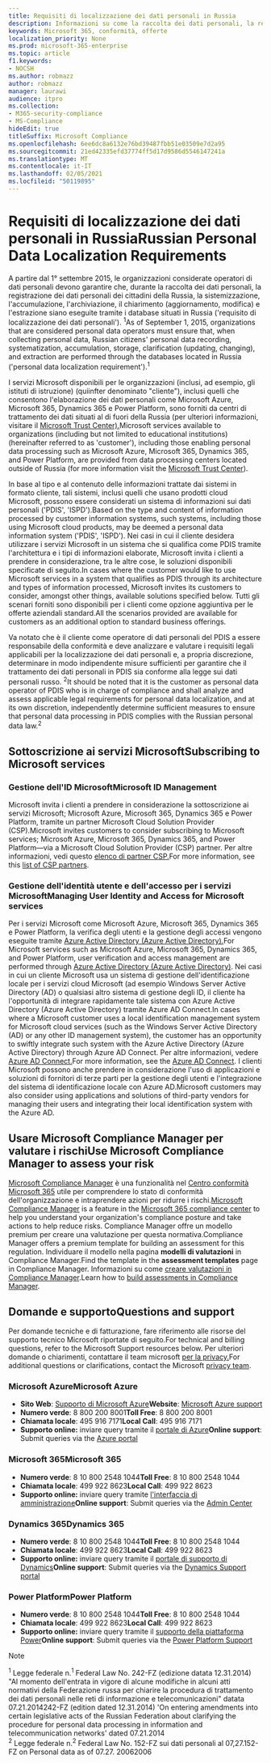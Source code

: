 ```yaml
---
title: Requisiti di localizzazione dei dati personali in Russia
description: Informazioni su come la raccolta dei dati personali, la registrazione dei dati personali dei cittadini russo, la sistemizzazione, l'accumulazione, l'archiviazione, il chiarimento e l'estrazione vengono eseguite nei servizi Microsoft e nei database situati in Russia.
keywords: Microsoft 365, conformità, offerte
localization_priority: None
ms.prod: microsoft-365-enterprise
ms.topic: article
f1.keywords:
- NOCSH
ms.author: robmazz
author: robmazz
manager: laurawi
audience: itpro
ms.collection:
- M365-security-compliance
- MS-Compliance
hideEdit: true
titleSuffix: Microsoft Compliance
ms.openlocfilehash: 6ee6dc8a6132e76bd39487fbb51e03509e7d2a95
ms.sourcegitcommit: 21ed42335efd37774ff5d17d9586d5546147241a
ms.translationtype: MT
ms.contentlocale: it-IT
ms.lasthandoff: 02/05/2021
ms.locfileid: "50119895"
---
```

# <a name="russian-personal-data-localization-requirements"></a><span data-ttu-id="ab5d1-104">Requisiti di localizzazione dei dati personali in Russia</span><span class="sxs-lookup"><span data-stu-id="ab5d1-104">Russian Personal Data Localization Requirements</span></span>

<span data-ttu-id="ab5d1-105">A partire dal 1° settembre 2015, le organizzazioni considerate operatori di dati personali devono garantire che, durante la raccolta dei dati personali, la registrazione dei dati personali dei cittadini della Russia, la sistemizzazione, l'accumulazione, l'archiviazione, il chiarimento (aggiornamento, modifica) e l'estrazione siano eseguite tramite i database situati in Russia ('requisito di localizzazione dei dati personali'). <sup>1</sup></span><span class="sxs-lookup"><span data-stu-id="ab5d1-105">As of September 1, 2015, organizations that are considered personal data operators must ensure that, when collecting personal data, Russian citizens' personal data recording, systematization, accumulation, storage, clarification (updating, changing), and extraction are performed through the databases located in Russia ('personal data localization requirement').<sup>1</sup></span></span>

<span data-ttu-id="ab5d1-106">I servizi Microsoft disponibili per le organizzazioni (inclusi, ad esempio, gli istituti di istruzione) (quiinfter denominato "cliente"), inclusi quelli che consentono l'elaborazione dei dati personali come Microsoft Azure, Microsoft 365, Dynamics 365 e Power Platform, sono forniti da centri di trattamento dei dati situati al di fuori della Russia (per ulteriori informazioni, visitare il [Microsoft Trust Center).](https://www.microsoft.com/trust-center)</span><span class="sxs-lookup"><span data-stu-id="ab5d1-106">Microsoft services available to organizations (including but not limited to educational institutions) (hereinafter referred to as 'customer'), including those enabling personal data processing such as Microsoft Azure, Microsoft 365, Dynamics 365, and Power Platform, are provided from data processing centers located outside of Russia (for more information visit the [Microsoft Trust Center](https://www.microsoft.com/trust-center)).</span></span>

<span data-ttu-id="ab5d1-107">In base al tipo e al contenuto delle informazioni trattate dai sistemi in formato cliente, tali sistemi, inclusi quelli che usano prodotti cloud Microsoft, possono essere considerati un sistema di informazioni sui dati personali ('PDIS', 'ISPD').</span><span class="sxs-lookup"><span data-stu-id="ab5d1-107">Based on the type and content of information processed by customer information systems, such systems, including those using Microsoft cloud products, may be deemed a personal data information system ('PDIS', 'ISPD').</span></span> <span data-ttu-id="ab5d1-108">Nei casi in cui il cliente desidera utilizzare i servizi Microsoft in un sistema che si qualifica come PDIS tramite l'architettura e i tipi di informazioni elaborate, Microsoft invita i clienti a prendere in considerazione, tra le altre cose, le soluzioni disponibili specificate di seguito.</span><span class="sxs-lookup"><span data-stu-id="ab5d1-108">In cases where the customer would like to use Microsoft services in a system that qualifies as PDIS through its architecture and types of information processed, Microsoft invites its customers to consider, amongst other things, available solutions specified below.</span></span> <span data-ttu-id="ab5d1-109">Tutti gli scenari forniti sono disponibili per i clienti come opzione aggiuntiva per le offerte aziendali standard.</span><span class="sxs-lookup"><span data-stu-id="ab5d1-109">All the scenarios provided are available for customers as an additional option to standard business offerings.</span></span>

<span data-ttu-id="ab5d1-110">Va notato che è il cliente come operatore di dati personali del PDIS a essere responsabile della conformità e deve analizzare e valutare i requisiti legali applicabili per la localizzazione dei dati personali e, a propria discrezione, determinare in modo indipendente misure sufficienti per garantire che il trattamento dei dati personali in PDIS sia conforme alla legge sui dati personali russo. <sup>2</sup></span><span class="sxs-lookup"><span data-stu-id="ab5d1-110">It should be noted that it is the customer as personal data operator of PDIS who is in charge of compliance and shall analyze and assess applicable legal requirements for personal data localization, and at its own discretion, independently determine sufficient measures to ensure that personal data processing in PDIS complies with the Russian personal data law.<sup>2</sup></span></span>

## <a name="subscribing-to-microsoft-services"></a><span data-ttu-id="ab5d1-111">Sottoscrizione ai servizi Microsoft</span><span class="sxs-lookup"><span data-stu-id="ab5d1-111">Subscribing to Microsoft services</span></span>

### <a name="microsoft-id-management"></a><span data-ttu-id="ab5d1-112">Gestione dell'ID Microsoft</span><span class="sxs-lookup"><span data-stu-id="ab5d1-112">Microsoft ID Management</span></span>

<span data-ttu-id="ab5d1-113">Microsoft invita i clienti a prendere in considerazione la sottoscrizione ai servizi Microsoft; Microsoft Azure, Microsoft 365, Dynamics 365 e Power Platform, tramite un partner Microsoft Cloud Solution Provider (CSP).</span><span class="sxs-lookup"><span data-stu-id="ab5d1-113">Microsoft invites customers to consider subscribing to Microsoft services; Microsoft Azure, Microsoft 365, Dynamics 365, and Power Platform—via a Microsoft Cloud Solution Provider (CSP) partner.</span></span> <span data-ttu-id="ab5d1-114">Per altre informazioni, vedi questo [elenco di partner CSP.](https://pinpoint.microsoft.com/search?type=services&campaign=691)</span><span class="sxs-lookup"><span data-stu-id="ab5d1-114">For more information, see this [list of CSP partners](https://pinpoint.microsoft.com/search?type=services&campaign=691).</span></span>

### <a name="managing-user-identity-and-access-for-microsoft-services"></a><span data-ttu-id="ab5d1-115">Gestione dell'identità utente e dell'accesso per i servizi Microsoft</span><span class="sxs-lookup"><span data-stu-id="ab5d1-115">Managing User Identity and Access for Microsoft services</span></span>

<span data-ttu-id="ab5d1-116">Per i servizi Microsoft come Microsoft Azure, Microsoft 365, Dynamics 365 e Power Platform, la verifica degli utenti e la gestione degli accessi vengono eseguite tramite [Azure Active Directory (Azure Active Directory).](https://azure.microsoft.com/services/active-directory/)</span><span class="sxs-lookup"><span data-stu-id="ab5d1-116">For Microsoft services such as Microsoft Azure, Microsoft 365, Dynamics 365, and Power Platform, user verification and access management are performed through [Azure Active Directory (Azure Active Directory)](https://azure.microsoft.com/services/active-directory/).</span></span> <span data-ttu-id="ab5d1-117">Nei casi in cui un cliente Microsoft usa un sistema di gestione dell'identificazione locale per i servizi cloud Microsoft (ad esempio Windows Server Active Directory (AD) o qualsiasi altro sistema di gestione degli ID, il cliente ha l'opportunità di integrare rapidamente tale sistema con Azure Active Directory (Azure Active Directory) tramite Azure AD Connect.</span><span class="sxs-lookup"><span data-stu-id="ab5d1-117">In cases where a Microsoft customer uses a local identification management system for Microsoft cloud services (such as the Windows Server Active Directory (AD) or any other ID management system), the customer has an opportunity to swiftly integrate such system with the Azure Active Directory (Azure Active Directory) through Azure AD Connect.</span></span> <span data-ttu-id="ab5d1-118">Per altre informazioni, vedere [Azure AD Connect.](/azure/active-directory/cloud-provisioning/)</span><span class="sxs-lookup"><span data-stu-id="ab5d1-118">For more information, see the [Azure AD Connect](/azure/active-directory/cloud-provisioning/).</span></span> <span data-ttu-id="ab5d1-119">I clienti Microsoft possono anche prendere in considerazione l'uso di applicazioni e soluzioni di fornitori di terze parti per la gestione degli utenti e l'integrazione del sistema di identificazione locale con Azure AD.</span><span class="sxs-lookup"><span data-stu-id="ab5d1-119">Microsoft customers may also consider using applications and solutions of third-party vendors for managing their users and integrating their local identification system with the Azure AD.</span></span>

## <a name="use-microsoft-compliance-manager-to-assess-your-risk"></a><span data-ttu-id="ab5d1-120">Usare Microsoft Compliance Manager per valutare i rischi</span><span class="sxs-lookup"><span data-stu-id="ab5d1-120">Use Microsoft Compliance Manager to assess your risk</span></span>

<span data-ttu-id="ab5d1-121">[Microsoft Compliance Manager](/microsoft-365/compliance/compliance-manager) è una funzionalità nel [Centro conformità Microsoft 365](/microsoft-365/compliance/microsoft-365-compliance-center) utile per comprendere lo stato di conformità dell'organizzazione e intraprendere azioni per ridurre i rischi.</span><span class="sxs-lookup"><span data-stu-id="ab5d1-121">[Microsoft Compliance Manager](/microsoft-365/compliance/compliance-manager) is a feature in the [Microsoft 365 compliance center](/microsoft-365/compliance/microsoft-365-compliance-center) to help you understand your organization's compliance posture and take actions to help reduce risks.</span></span> <span data-ttu-id="ab5d1-122">Compliance Manager offre un modello premium per creare una valutazione per questa normativa.</span><span class="sxs-lookup"><span data-stu-id="ab5d1-122">Compliance Manager offers a premium template for building an assessment for this regulation.</span></span> <span data-ttu-id="ab5d1-123">Individuare il modello nella pagina **modelli di valutazioni** in Compliance Manager.</span><span class="sxs-lookup"><span data-stu-id="ab5d1-123">Find the template in the **assessment templates** page in Compliance Manager.</span></span> <span data-ttu-id="ab5d1-124">Informazioni su come [creare valutazioni in Compliance Manager](/microsoft-365/compliance/compliance-manager-assessments).</span><span class="sxs-lookup"><span data-stu-id="ab5d1-124">Learn how to [build assessments in Compliance Manager](/microsoft-365/compliance/compliance-manager-assessments).</span></span>

## <a name="questions-and-support"></a><span data-ttu-id="ab5d1-125">Domande e supporto</span><span class="sxs-lookup"><span data-stu-id="ab5d1-125">Questions and support</span></span>

<span data-ttu-id="ab5d1-126">Per domande tecniche e di fatturazione, fare riferimento alle risorse del supporto tecnico Microsoft riportate di seguito.</span><span class="sxs-lookup"><span data-stu-id="ab5d1-126">For technical and billing questions, refer to the Microsoft Support resources below.</span></span> <span data-ttu-id="ab5d1-127">Per ulteriori domande o chiarimenti, contattare il team microsoft [per la privacy.](https://support.microsoft.com/gp/privacy-page)</span><span class="sxs-lookup"><span data-stu-id="ab5d1-127">For additional questions or clarifications, contact the Microsoft [privacy team](https://support.microsoft.com/gp/privacy-page).</span></span>

### <a name="microsoft-azure"></a><span data-ttu-id="ab5d1-128">Microsoft Azure</span><span class="sxs-lookup"><span data-stu-id="ab5d1-128">Microsoft Azure</span></span>

- <span data-ttu-id="ab5d1-129">**Sito Web**: [Supporto di Microsoft Azure](https://aka.ms/GetAzureSupport)</span><span class="sxs-lookup"><span data-stu-id="ab5d1-129">**Website**: [Microsoft Azure support](https://aka.ms/GetAzureSupport)</span></span>
- <span data-ttu-id="ab5d1-130">**Numero verde**: 8 800 200 8001</span><span class="sxs-lookup"><span data-stu-id="ab5d1-130">**Toll Free**: 8 800 200 8001</span></span>
- <span data-ttu-id="ab5d1-131">**Chiamata locale**: 495 916 7171</span><span class="sxs-lookup"><span data-stu-id="ab5d1-131">**Local Call**: 495 916 7171</span></span>
- <span data-ttu-id="ab5d1-132">**Supporto online:** inviare query tramite il [portale di Azure](https://portal.azure.com)</span><span class="sxs-lookup"><span data-stu-id="ab5d1-132">**Online support**: Submit queries via the [Azure portal](https://portal.azure.com)</span></span>

### <a name="microsoft-365"></a><span data-ttu-id="ab5d1-133">Microsoft 365</span><span class="sxs-lookup"><span data-stu-id="ab5d1-133">Microsoft 365</span></span>

- <span data-ttu-id="ab5d1-134">**Numero verde**: 8 10 800 2548 1044</span><span class="sxs-lookup"><span data-stu-id="ab5d1-134">**Toll Free**: 8 10 800 2548 1044</span></span>
- <span data-ttu-id="ab5d1-135">**Chiamata locale**: 499 922 8623</span><span class="sxs-lookup"><span data-stu-id="ab5d1-135">**Local Call**: 499 922 8623</span></span>
- <span data-ttu-id="ab5d1-136">**Supporto online:** inviare query tramite [l'interfaccia di amministrazione](https://portal.office.com/)</span><span class="sxs-lookup"><span data-stu-id="ab5d1-136">**Online support**: Submit queries via the [Admin Center](https://portal.office.com/)</span></span>

### <a name="dynamics-365"></a><span data-ttu-id="ab5d1-137">Dynamics 365</span><span class="sxs-lookup"><span data-stu-id="ab5d1-137">Dynamics 365</span></span>

- <span data-ttu-id="ab5d1-138">**Numero verde**: 8 10 800 2548 1044</span><span class="sxs-lookup"><span data-stu-id="ab5d1-138">**Toll Free**: 8 10 800 2548 1044</span></span>
- <span data-ttu-id="ab5d1-139">**Chiamata locale**: 499 922 8623</span><span class="sxs-lookup"><span data-stu-id="ab5d1-139">**Local Call**: 499 922 8623</span></span>
- <span data-ttu-id="ab5d1-140">**Supporto online:** inviare query tramite il [portale di supporto di Dynamics](https://dynamics.microsoft.com/support/)</span><span class="sxs-lookup"><span data-stu-id="ab5d1-140">**Online support**: Submit queries via the [Dynamics Support portal](https://dynamics.microsoft.com/support/)</span></span>

### <a name="power-platform"></a><span data-ttu-id="ab5d1-141">Power Platform</span><span class="sxs-lookup"><span data-stu-id="ab5d1-141">Power Platform</span></span>

- <span data-ttu-id="ab5d1-142">**Numero verde**: 8 10 800 2548 1044</span><span class="sxs-lookup"><span data-stu-id="ab5d1-142">**Toll Free**: 8 10 800 2548 1044</span></span>
- <span data-ttu-id="ab5d1-143">**Chiamata locale**: 499 922 8623</span><span class="sxs-lookup"><span data-stu-id="ab5d1-143">**Local Call**: 499 922 8623</span></span>
- <span data-ttu-id="ab5d1-144">**Supporto online:** inviare query tramite il [supporto della piattaforma Power](/power-platform/admin/get-help-support)</span><span class="sxs-lookup"><span data-stu-id="ab5d1-144">**Online support**: Submit queries via the [Power Platform Support](/power-platform/admin/get-help-support)</span></span>

> [!NOTE]
> <span data-ttu-id="ab5d1-145"><sup>1</sup> Legge federale n.</span><span class="sxs-lookup"><span data-stu-id="ab5d1-145"><sup>1</sup> Federal Law No.</span></span> <span data-ttu-id="ab5d1-146">242-FZ (edizione datata 12.31.2014) "Al momento dell'entrata in vigore di alcune modifiche in alcuni atti normativi della Federazione russa per chiarire la procedura di trattamento dei dati personali nelle reti di informazione e telecomunicazioni" datata 07.21.2014</span><span class="sxs-lookup"><span data-stu-id="ab5d1-146">242-FZ (edition dated 12.31.2014) 'On entering amendments into certain legislative acts of the Russian Federation about clarifying the procedure for personal data processing in information and telecommunication networks' dated 07.21.2014</span></span> <br>
> <span data-ttu-id="ab5d1-147"><sup>2</sup> Legge federale n.</span><span class="sxs-lookup"><span data-stu-id="ab5d1-147"><sup>2</sup> Federal Law No.</span></span> <span data-ttu-id="ab5d1-148">152-FZ sui dati personali al 07,27.</span><span class="sxs-lookup"><span data-stu-id="ab5d1-148">152-FZ on Personal data as of 07.27.</span></span> <span data-ttu-id="ab5d1-149">2006</span><span class="sxs-lookup"><span data-stu-id="ab5d1-149">2006</span></span><br>
